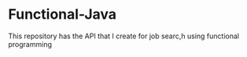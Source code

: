# Functional-Java
This repository has the API that I create for job searc,h using  functional programming
